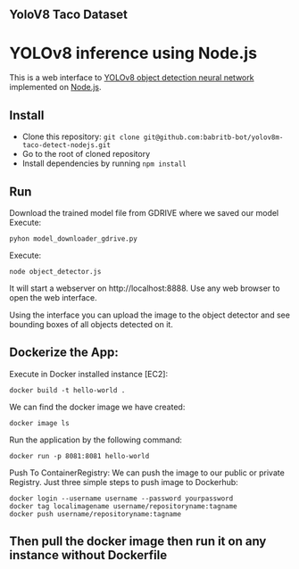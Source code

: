 ## YoloV8 Taco Dataset

# YOLOv8 inference using Node.js

This is a web interface to [YOLOv8 object detection neural network](https://ultralytics.com/yolov8)
implemented on [Node.js](https://www.nodejs.org).


## Install

* Clone this repository: `git clone git@github.com:babritb-bot/yolov8m-taco-detect-nodejs.git`
* Go to the root of cloned repository
* Install dependencies by running `npm install`

## Run

Download the trained model file from GDRIVE where we saved our model Execute:

```
pyhon model_downloader_gdrive.py
```

Execute:

```
node object_detector.js
```

It will start a webserver on http://localhost:8888. Use any web browser to open the web interface.

Using the interface you can upload the image to the object detector and see bounding boxes of all objects detected on it.

## Dockerize the App:

Execute in Docker installed instance [EC2]:

```
docker build -t hello-world .
```

We can find the docker image we have created:

```
docker image ls
```

Run the application by the following command:

```
docker run -p 8081:8081 hello-world
```

Push To ContainerRegistry: We can push the image to our public or private Registry. Just three simple steps to push image to Dockerhub:

```
docker login --username username --password yourpassword
docker tag localimagename username/repositoryname:tagname
docker push username/repositoryname:tagname
```

## Then pull the docker image then run it on any instance without Dockerfile